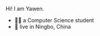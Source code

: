 Hi! I am Yawen.

- 🐱‍💻 a Computer Science student
- 🌇 live in Ningbo, China

<!---
yawenZz/yawenZz is a ✨ special ✨ repository because its `README.md` (this file) appears on your GitHub profile.
You can click the Preview link to take a look at your changes.
--->
